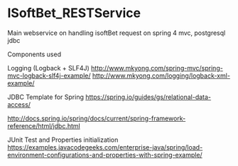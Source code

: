 # ISoftBet_RESTService
Main webservice on handling isoftBet request on spring 4 mvc, postgresql jdbc

Components used

Logging (Logback + SLF4J)
http://www.mkyong.com/spring-mvc/spring-mvc-logback-slf4j-example/
http://www.mkyong.com/logging/logback-xml-example/


JDBC Template for Spring
https://spring.io/guides/gs/relational-data-access/

http://docs.spring.io/spring/docs/current/spring-framework-reference/html/jdbc.html


JUnit Test and Properties initialization
https://examples.javacodegeeks.com/enterprise-java/spring/load-environment-configurations-and-properties-with-spring-example/
